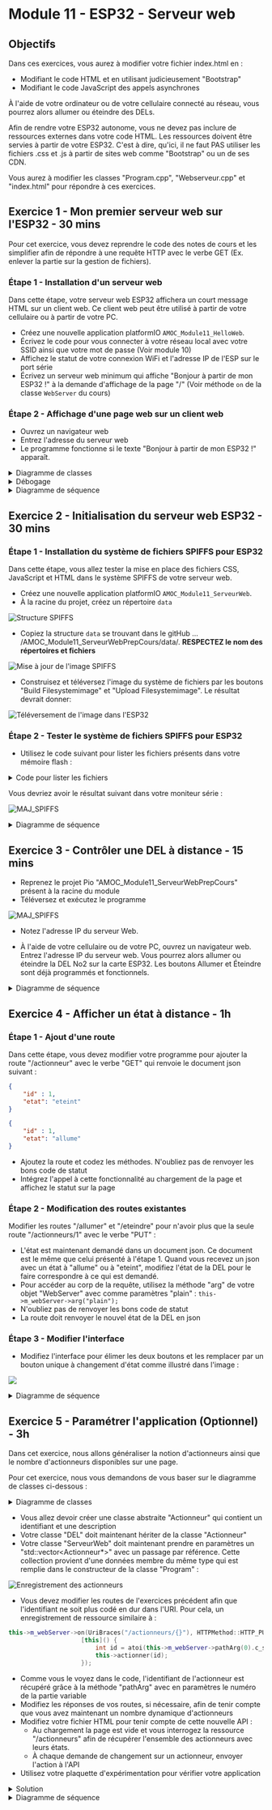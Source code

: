 # Module 11 - ESP32 - Serveur web

## Objectifs

Dans ces exercices, vous aurez à modifier votre fichier index.html en :

- Modifiant le code HTML et en utilisant judicieusement "Bootstrap"
- Modifiant le code JavaScript des appels asynchrones

À l'aide de votre ordinateur ou de votre cellulaire connecté au réseau, vous pourrez alors allumer ou éteindre des DELs.

Afin de rendre votre ESP32 autonome, vous ne devez pas inclure de ressources externes dans votre code HTML. Les ressources doivent être servies à partir de votre ESP32. C'est à dire, qu'ici, il ne faut PAS utiliser les fichiers .css et .js à partir de sites web comme "Bootstrap" ou un de ses CDN.

Vous aurez à modifier les classes "Program.cpp", "Webserveur.cpp" et "index.html" pour répondre à ces exercices.

## Exercice 1 - Mon premier serveur web sur l'ESP32 - 30 mins

Pour cet exercice, vous devez reprendre le code des notes de cours et les simplifier afin de répondre à une requête HTTP avec le verbe GET (Ex. enlever la partie sur la gestion de fichiers).

### Étape 1 - Installation d'un serveur web

Dans cette étape, votre serveur web ESP32 affichera un court message HTML sur un client web. Ce client web peut être utilisé à partir de votre cellulaire ou à partir de votre PC.

- Créez une nouvelle application platformIO ```AMOC_Module11_HelloWeb```.
- Écrivez le code pour vous connecter à votre réseau local avec votre SSID ainsi que votre mot de passe (Voir module 10)
- Affichez le statut de votre connexion WiFi et l'adresse IP de l'ESP sur le port série
- Écrivez un serveur web minimum qui affiche "Bonjour à partir de mon ESP32 !" à la demande d'affichage de la page "/" (Voir méthode ```on``` de la classe ```WebServer``` du cours)

### Étape 2 - Affichage d'une page web sur un client web

- Ouvrez un navigateur web
- Entrez l'adresse du serveur web
- Le programme fonctionne si le texte "Bonjour à partir de mon ESP32 !" apparaît.

<details>
    <summary>Diagramme de classes</summary>

![Diagramme de classes](../images/Module11_ESP32_ServeurWeb/diag/ex01_diagClasses/exercice1_acces_page_web_diag_classes.png)

</details>

<details>
    <summary>Débogage</summary>

Si cela ne fonctionne pas :

- Validez que vous avez bien la bonne adresse IP
- Validez que votre ordinateur ou votre cellulaire est bien connecté sur le même réseau :
  - Même réseau WiFi
  - Ou à un réseau WiFi connecté sur le réseau filaire sur lequel vous êtes
  - ET que vous avec le même début d'adresse IP en considérant les premières valeurs d'une taille données par votre masque réseau (Exemple : 192.168.1.x pour les deux périphériques si votre CIDR est /24, c'est à dire que le masque est 255.255.255.0)
- Validez que vous appelez bien la méthode ```handleResquest``` à chaque appel de la fonction ```loop``` par le cadriciel "Arduino"
- Validez que vous demandez bien la ressource qui est déclarée dans votre enregistrement de route ```on(URI, Verbe, Fonction)```
- Ajoutez une fonction à l'événement ```onNotFound``` qui affiche la ressource non trouvée sur le port série en utilisant la méthode ```uri``` de votre objet ```WebServer```

</details>

<details>
    <summary>Diagramme de séquence</summary>

![Diagramme de séquence exercice 1](../out/Module11_ESP32_ServeurWeb/diag/ex01/exercice1_acces_page_web.png)

</details>

## Exercice 2 - Initialisation du serveur web ESP32 - 30 mins

### Étape 1 - Installation du système de fichiers SPIFFS pour ESP32

Dans cette étape, vous allez tester la mise en place des fichiers CSS, JavaScript et HTML dans le système SPIFFS de votre serveur web.

- Créez une nouvelle application platformIO ```AMOC_Module11_ServeurWeb```.
- À la racine du projet, créez un répertoire ```data```

![Structure SPIFFS](img/structure_SPIFFS.png)

- Copiez la structure ```data``` se trouvant dans le gitHub  ... /AMOC_Module11_ServeurWebPrepCours/data/. **RESPECTEZ le nom des répertoires et fichiers**

![Mise à jour de l'image SPIFFS](img/miseAJourSPIFFS.png)

- Construisez et téléversez l'image du système de fichiers par les boutons "Build Filesystemimage" et "Upload Filesystemimage". Le résultat devrait donner:

![Téléversement de l'image dans l'ESP32](img/BuildSPIFFS.png)

### Étape 2 - Tester le système de fichiers SPIFFS pour ESP32

- Utilisez le code suivant pour lister les fichiers présents dans votre mémoire flash :

<details>
    <summary>Code pour lister les fichiers</summary>

<!-- ```cpp
#include "SPIFFS.h" 

void listFilesInDir(File dir, int numTabs = 1);

void setup() {
    Serial.begin(112500);
 
    delay(500);
 
    Serial.println(F("Inizializing FS..."));
    if (SPIFFS.begin()){
        Serial.println(F("SPIFFS mounted correctly."));
    }else{
        Serial.println(F("!An error occurred during SPIFFS mounting"));
    }

    // Get all information of SPIFFS
 
    unsigned int totalBytes = SPIFFS.totalBytes();
    unsigned int usedBytes = SPIFFS.usedBytes();
 
    Serial.println("===== File system info =====");
 
    Serial.print("Total space:      ");
    Serial.print(totalBytes);
    Serial.println("byte");
 
    Serial.print("Total space used: ");
    Serial.print(usedBytes);
    Serial.println("byte");
 
    Serial.println();
 
    // Open dir folder
    File dir = SPIFFS.open("/");
    // List file at root
    listFilesInDir(dir);
}

void listFilesInDir(File dir, int numTabs) {
  while (true) {
 
    File entry =  dir.openNextFile();
    if (! entry) {
      // no more files in the folder
      break;
    }
    for (uint8_t i = 0; i < numTabs; i++) {
      Serial.print('\t');
    }
    Serial.print(entry.name());
    if (entry.isDirectory()) {
      Serial.println("/");
      listFilesInDir(entry, numTabs + 1);
    } else {
      // display zise for file, nothing for directory
      Serial.print("\t\t");
      Serial.println(entry.size(), DEC);
    }
    entry.close();
  }
}
``` -->

![Code setup](img/code_lister_fichiers_1_2.png)

![Code lister fichiers](img/code_lister_fichiers_2_2.png)

</details>

Vous devriez avoir le résultat suivant dans votre moniteur série :

![MAJ_SPIFFS](img/JournalSPIFFS.png)

<details>
    <summary>Diagramme de séquence</summary>

![Diagramme de séquence exercice 2](../out/Module11_ESP32_ServeurWeb/diag/ex02/exercice2_serveur_web.png)

</details>

## Exercice 3 - Contrôler une DEL à distance - 15 mins

- Reprenez le projet Pio "AMOC_Module11_ServeurWebPrepCours" présent à la racine du module
- Téléversez et exécutez le programme

![MAJ_SPIFFS](img/consoleWebServeur.png)

- Notez l'adresse IP du serveur Web.

- À l'aide de votre cellulaire ou de votre PC, ouvrez un navigateur web. Entrez l'adresse IP du serveur web. Vous pourrez alors allumer ou éteindre la DEL No2 sur la carte ESP32. Les boutons Allumer et Éteindre sont déjà programmés et fonctionnels.

<details>
    <summary>Diagramme de séquence</summary>

![Diagramme de séquence exercice 3](../out/Module11_ESP32_ServeurWeb/diag/ex03/exercice3_controle_del.png)

</details>

## Exercice 4 - Afficher un état à distance - 1h

### Étape 1 - Ajout d'une route

Dans cette étape, vous devez modifier votre programme pour ajouter la route "/actionneur" avec le verbe "GET" qui renvoie le document json suivant :

```json
{
    "id" : 1,
    "etat": "eteint"
}
```

```json
{
    "id" : 1,
    "etat": "allume"
}
```

- Ajoutez la route et codez les méthodes. N'oubliez pas de renvoyer les bons code de statut
- Intégrez l'appel à cette fonctionnalité au chargement de la page et affichez le statut sur la page

### Étape 2 - Modification des routes existantes

Modifier les routes "/allumer" et "/eteindre" pour n'avoir plus que la seule route "/actionneurs/1" avec le verbe "PUT" :

- L'état est maintenant demandé dans un document json. Ce document est le même que celui présenté à l'étape 1. Quand vous recevez un json avec un état à "allume" ou à "eteint", modifiez l'état de la DEL pour le faire correspondre à ce qui est demandé.
- Pour accéder au corp de la requête, utilisez la méthode "arg" de votre objet "WebServer" avec comme paramètres "plain" : ```this->m_webServer->arg("plain");```
- N'oubliez pas de renvoyer les bons code de statut
- La route doit renvoyer le nouvel état de la DEL en json

### Étape 3 - Modifier l'interface

- Modifiez l'interface pour élimer les deux boutons et les remplacer par un bouton unique à changement d'état comme illustré dans l'image :

![](img/boutons_changement_etat1.png)

<details>
    <summary>Diagramme de séquence</summary>

![Diagramme de séquence exercice 4](../out/Module11_ESP32_ServeurWeb/diag/ex04/exercice4_controle_del.png)

</details>

## Exercice 5 - Paramétrer l'application (Optionnel) - 3h

Dans cet exercice, nous allons généraliser la notion d'actionneurs ainsi que le nombre d'actionneurs disponibles sur une page.

Pour cet exercice, nous vous demandons de vous baser sur le diagramme de classes ci-dessous :

<details>
    <summary>Diagramme de classes</summary>

![Diagramme de classes actionneurs](img/diagramme_classes_Actionneurs.png)

</details>

- Vous allez devoir créer une classe abstraite "Actionneur" qui contient un identifiant et une description
- Votre classe "DEL" doit maintenant hériter de la classe "Actionneur"
- Votre classe "ServeurWeb" doit maintenant prendre en paramètres un "std::vector<Actionneur*>" avec un passage par référence. Cette collection provient d'une données membre du même type qui est remplie dans le constructeur de la classe "Program" :

![Enregistrement des actionneurs](img/serveurweb_gen.png)

- Vous devez modifier les routes de l'exercices précédent afin que l'identifiant ne soit plus codé en dur dans l'URI. Pour cela, un enregistrement de ressource similaire à :

```cpp
this->m_webServer->on(UriBraces("/actionneurs/{}"), HTTPMethod::HTTP_PUT,
                    [this]() {
                        int id = atoi(this->m_webServer->pathArg(0).c_str());
                        this->actionner(id);
                    });
```

- Comme vous le voyez dans le code, l'identifiant de l'actionneur est récupéré grâce à la méthode "pathArg" avec en paramètres le numéro de la partie variable
- Modifiez les réponses de vos routes, si nécessaire, afin de tenir compte que vous avez maintenant un nombre dynamique d'actionneurs
- Modifiez votre fichier HTML pour tenir compte de cette nouvelle API :
  - Au chargement la page est vide et vous interrogez la ressource "/actionneurs" afin de récupérer l'ensemble des actionneurs avec leurs états.
  - À chaque demande de changement sur un actionneur, envoyer l'action à l'API
- Utilisez votre plaquette d'expérimentation pour vérifier votre application

<details>
    <summary>Solution</summary>

Voir le code du projet "AMOC_Module11_ServeurWebPrepExercices" présent à la racine du module.

</details>

<details>
    <summary>Diagramme de séquence</summary>

![Diagramme de séquence exercice 5](../out/Module11_ESP32_ServeurWeb/diag/ex05/exercice5_controle_actionneurs.png)

</details>
